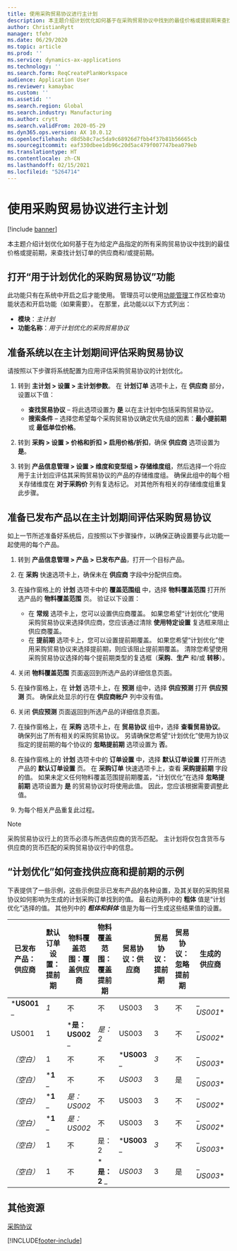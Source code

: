 ```yaml
---
title: 使用采购贸易协议进行主计划
description: 本主题介绍计划优化如何基于在采购贸易协议中找到的最佳价格或提前期来查找计划订单的供应商和/或提前期。
author: ChristianRytt
manager: tfehr
ms.date: 06/29/2020
ms.topic: article
ms.prod: ''
ms.service: dynamics-ax-applications
ms.technology: ''
ms.search.form: ReqCreatePlanWorkspace
audience: Application User
ms.reviewer: kamaybac
ms.custom: ''
ms.assetid: ''
ms.search.region: Global
ms.search.industry: Manufacturing
ms.author: crytt
ms.search.validFrom: 2020-05-29
ms.dyn365.ops.version: AX 10.0.12
ms.openlocfilehash: d8d5b8c7ac5da9c68926d7fbb4f37b81b56665cb
ms.sourcegitcommit: eaf330dbee1db96c20d5ac479f007747bea079eb
ms.translationtype: HT
ms.contentlocale: zh-CN
ms.lasthandoff: 02/15/2021
ms.locfileid: "5264714"
---
```

# <a name="master-planning-with-purchase-trade-agreements"></a>使用采购贸易协议进行主计划

[!include [banner](../../includes/banner.md)]

本主题介绍计划优化如何基于在为给定产品指定的所有采购贸易协议中找到的最佳价格或提前期，来查找计划订单的供应商和/或提前期。

## <a name="turn-on-the-purchase-trade-agreements-for-planning-optimization-feature"></a>打开“用于计划优化的采购贸易协议”功能

此功能只有在系统中开启之后才能使用。 管理员可以使用[功能管理](../../../fin-ops-core/fin-ops/get-started/feature-management/feature-management-overview.md)工作区检查功能状态和开启功能（如果需要）。 在那里，此功能以以下方式列出：

- **模块**：*主计划*
- **功能名称**：*用于计划优化的采购贸易协议*

## <a name="prepare-your-system-to-evaluate-purchase-trade-agreements-during-master-planning"></a>准备系统以在主计划期间评估采购贸易协议

请按照以下步骤将系统配置为应用评估采购贸易协议的计划优化。

1. 转到 **主计划 \> 设置 \> 主计划参数**。 在 **计划订单** 选项卡上，在 **供应商** 部分，设置以下值：

    - **查找贸易协议** – 将此选项设置为 **是** 以在主计划中包括采购贸易协议。
    - **搜索条件** – 选择您希望每个采购贸易协议确定优先级的因素：**最小提前期** 或 **最低单位价格**。

1. 转到 **采购 \> 设置 \> 价格和折扣 \> 启用价格/折扣**，确保 **供应商** 选项设置为 **是**。
1. 转到 **产品信息管理 \> 设置 \> 维度和变型组 \> 存储维度组**，然后选择一个将应用于主计划应评估其采购贸易协议的产品的存储维度组。 确保此组中的每个相关存储维度在 **对于采购价** 列有复选标记。 对其他所有相关的存储维度组重复此步骤。

## <a name="prepare-a-released-product-to-evaluate-purchase-trade-agreements-during-master-planning"></a>准备已发布产品以在主计划期间评估采购贸易协议

如上一节所述准备好系统后，应按照以下步骤操作，以确保正确设置要与此功能一起使用的每个产品。

1. 转到 **产品信息管理 \> 产品 \> 已发布产品**，打开一个目标产品。
1. 在 **采购** 快速选项卡上，确保未在 **供应商** 字段中分配供应商。
1. 在操作窗格上的 **计划** 选项卡中的 **覆盖范围组** 中，选择 **物料覆盖范围** 打开所选产品的 **物料覆盖范围** 页。 验证以下设置：

    - 在 **常规** 选项卡上，您可以设置供应商覆盖。 如果您希望“计划优化”使用采购贸易协议来选择供应商，您应该通过清除 **使用特定设置** 复选框来阻止供应商覆盖。
    - 在 **提前期** 选项卡上，您可以设置提前期覆盖。 如果您希望“计划优化”使用采购贸易协议来选择提前期，则应该阻止提前期覆盖。 清除您希望使用采购贸易协议选择的每个提前期类型的复选框（**采购**、**生产** 和/或 **转移**）。

1. 关闭 **物料覆盖范围** 页面返回到所选产品的详细信息页面。
1. 在操作窗格上，在 **计划** 选项卡上，在 **预测** 组中，选择 **供应预测** 打开 **供应预测** 页。 确保此处显示的行在 **供应商帐户** 列中没有值。
1. 关闭 **供应预测** 页面返回到所选产品的详细信息页面。
1. 在操作窗格上，在 **采购** 选项卡上，在 **贸易协议** 组中，选择 **查看贸易协议**。 确保列出了所有相关的采购贸易协议。 另请确保您希望“计划优化”使用为协议指定的提前期的每个协议的 **忽略提前期** 选项设置为 **否**。
1. 在操作窗格上的 **计划** 选项卡中的 **订单设置** 中，选择 **默认订单设置** 打开所选产品的 **默认订单设置** 页。 在 **采购订单** 快速选项卡上，查看 **采购提前期** 字段的值。 如果未定义任何物料覆盖范围提前期覆盖，“计划优化”在选择 **忽略提前期** 选项设置为 **是** 的贸易协议时将使用此值。 因此，您应该根据需要调整此值。
1. 为每个相关产品重复此过程。

> [!NOTE]
> 采购贸易协议行上的货币必须与所选供应商的货币匹配。 主计划将仅包含货币与供应商的货币匹配的采购贸易协议行中的信息。

## <a name="examples-of-how-planning-optimization-finds-vendor-and-lead-times"></a>“计划优化”如何查找供应商和提前期的示例

下表提供了一些示例，这些示例显示已发布产品的各种设置，及其关联的采购贸易协议如何影响为生成的计划采购订单找到的值。 最右边两列中的 **粗体** 值是“计划优化”选择的值。 其他列中的 **_粗体和斜体_** 值是为每一行生成这些结果值的设置。

| 已发布产品：供应商 | 默认订单设置：提前期 | 物料覆盖范围：覆盖供应商 | 物料覆盖范围：覆盖提前期 | 贸易协议：供应商 | 贸易协议：提前期 | 贸易协议：忽略提前期 | 生成的供应商 | 生成的提前期 |
| --- | --- | --- | --- | --- | --- | --- | --- | --- |
| ***US001** _ | _*_1_*_ | 不 | 不 | US003 | 3 | 不 | _ *US001** | **1** |
| US001 | 1 | ***是：US002** _ | _*_是：2_*_ | US003 | 3 | 不 | _ *US002** | **2** |
| *（空白）* | 1 | 不 | 不 | ***US003** _ | _*_3_*_ | 不 | _ *US003** | **3** |
| *（空白）* | ***1** _ | 不 | 不 | _*_US003_*_ | 3 | 是 | _ *US003** | **1** |
| *（空白）* | ***1** _ | _*_是：US002_*_ | 不 | US003 | 3 | 不 | _ *US002** | **1** |
| *（空白）* | ***1** _ | _*_是：US002_*_ | 不 | US003 | 3 | 不 | _ *US002** | **1** |
| *（空白）* | 1 | 不 | 是：2 | ***US003** _ | _*_3_*_ | 不 | _ *US003** | **3** |
| *（空白）* | 1 | 不 | ***是：2** _ | _*_US003_*_ | 3 | 是 | _ *US003** | **2** |

## <a name="additional-resources"></a>其他资源

[采购协议](../../procurement/purchase-agreements.md)


[!INCLUDE[footer-include](../../../includes/footer-banner.md)]